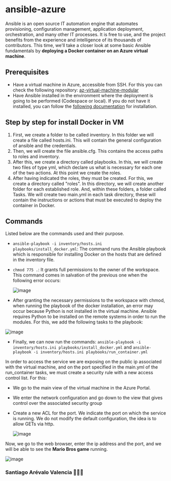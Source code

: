 # ansible-azure

Ansible is an open source IT automation engine that automates provisioning, configuration management, application deployment, orchestration, and many other IT processes. It is free to use, and the project benefits from the experience and intelligence of its thousands of contributors.
This time, we'll take a closer look at some basic Ansible fundamentals by **deploying a Docker container on an Azure virtual machine**.

## Prerequisites
- Have a virtual machine in Azure, accessible from SSH. For this you can check the following repository: [az-virtual-machine-modular](https://github.com/santiagoarevalo/az-virtual-machine-modular)
- Have Ansible installed in the environment where the deployment is going to be performed (Codespace or local). If you do not have it installed, you can follow the [following documentation](https://docs.ansible.com/ansible/latest/installation_guide/installation_distros.html) for installation.

## Step by step for install Docker in VM

1. First, we create a folder to be called inventory. In this folder we will create a file called hosts.ini. This will contain the general configuration of ansible and the credentials.
2. Then, we will create the file ansible.cfg. This contains the access paths to roles and inventory.
3. After this, we create a directory called playbooks. In this, we will create two files of type yml, which declare us what is necessary for each one of the two actions. At this point we create the roles.
4. After having indicated the roles, they must be created. For this, we create a directory called "roles". In this directory, we will create another folder for each established role. And, within these folders, a folder called Tasks. We will create two main.yml in each task directory, these will contain the instructions or actions that must be executed to deploy the container in Docker.

## Commands

Listed below are the commands used and their purpose.

* ````ansible-playbook -i inventory/hosts.ini playbooks/install_docker.yml````: The command runs the Ansible playbook which is responsible for installing Docker on the hosts that are defined in the inventory file.
* ````chmod 775 .````: It grants full permissions to the owner of the workspace. This command comes in salvation of the previous one when the following error occurs:
  
  ![image](https://github.com/santiagoarevalo/ansible-azure/assets/71450411/90ebdb98-7b10-44d7-a0e7-62c66e383536)
* After granting the necessary permissions to the workspace with chmod, when running the playbook of the docker installation, an error may occur because Python is not installed in the virtual machine. Ansible requires Python to be installed on the remote systems in order to run the modules.
For this, we add the following tasks to the playbook:

![image](https://github.com/santiagoarevalo/ansible-azure/assets/71450411/91f010ea-97dd-4339-85dd-4c13846157d3)
* Finally, we can now run the commands:
   ````ansible-playbook -i inventory/hosts.ini playbooks/install_docker.yml```` and ````ansible-playbook -i inventory/hosts.ini playbooks/run_container.yml````

In order to access the service we are exposing on the public ip associated with the virtual machine, and on the port specified in the main.yml of the run_container tasks, we must create a security rule with a new access control list. For this:
- We go to the main view of the virtual machine in the Azure Portal.
- We enter the network configuration and go down to the view that gives control over the associated security group
- Create a new ACL for the port. We indicate the port on which the service is running. We do not modify the default configuration, the idea is to allow GETs via http.

  ![image](https://github.com/santiagoarevalo/ansible-azure/assets/71450411/064dfee4-cae4-4ed4-8f1b-1c0bbbf4fbc2)

Now, we go to the web browser, enter the ip address and the port, and we will be able to see the **Mario Bros game** running.

![image](https://github.com/santiagoarevalo/ansible-azure/assets/71450411/53045218-dceb-4967-9356-acb2077b34d9)

### Santiago Arévalo Valencia 👨🏽‍💻


